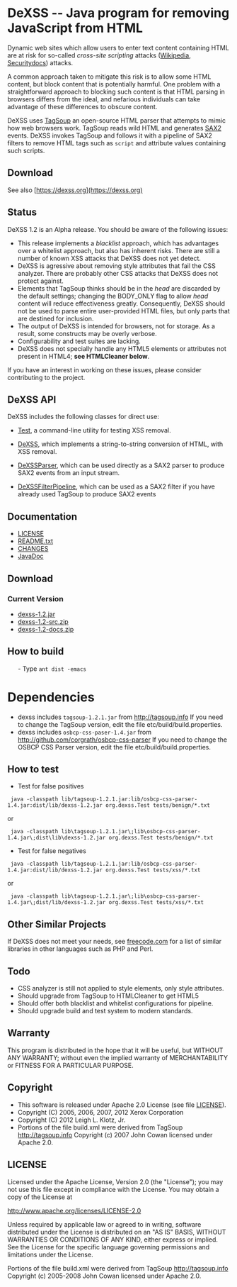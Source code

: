 # DeXSS -- Java program for removing JavaScript from HTML

Dynamic web sites which allow users to enter text content
containing HTML are at risk for so-called *cross-site scripting* attacks
([Wikipedia](http://en.wikipedia.org/wiki/Cross_Site_Scripting),
[Securitydocs](http://www.securitydocs.com/library/3472)) attacks.

A common approach taken to mitigate this risk is to allow
some HTML content, but block content that is potentially
harmful. One problem with a straightforward approach to blocking such
content is that HTML parsing in browsers differs from the ideal,
and nefarious individuals can take advantage of these differences
to obscure content.

DeXSS uses [TagSoup](http://tagsoup.info) an
open-source HTML parser that attempts to mimic how web browsers
work. TagSoup reads wild HTML and generates [SAX2](http://www.saxproject.org) events. DeXSS invokes
TagSoup and follows it with a pipeline of SAX2 filters to remove HTML
tags such as <code>script</code> and attribute values containing such
scripts.

## Download
See also [https://dexss.org](https://dexss.org)

## Status
DeXSS 1.2 is an Alpha release.  You should be aware of the following issues:

- This release implements a <em>blacklist</em> approach, which has advantages over a whitelist approach, but also has inherent risks.  There are still a number of known XSS attacks that DeXSS does not yet detect.
- DeXSS is agressive about removing style attributes that fail the CSS analyzer.  There are probably other CSS attacks that DeXSS does not protect against.
- Elements that TagSoup thinks should be in the <em>head</em> are discarded by the default settings; changing the BODY_ONLY flag to allow <em>head</em> content will reduce effectiveness greatly.  Consequently, DeXSS should not be used to parse entire user-provided HTML files, but only parts that are destined for inclusion.
- The output of DeXSS is intended for browsers, not for storage.  As a result, some constructs may be overly verbose.
- Configurability and test suites are lacking.
- DeXSS does not specially handle any HTML5 elements or attributes not present in HTML4; **see HTMLCleaner below**.

If you have an interest in working on these issues, please consider contributing to the project.

## DeXSS API
DeXSS includes the following classes for direct use:


- <a href="docs/api/org/dexss/Test.html">Test</a>, a command-line utility for testing XSS
removal.

- <a href="docs/api/org/dexss/DeXSS.html">DeXSS</a>, which implements a string-to-string
conversion of HTML, with XSS removal.

- <a href="docs/api/org/dexss/DeXSSParser.html">DeXSSParser</a>, which can be used directly as a SAX2 parser to
produce SAX2 events from an input stream.

- <a href="docs/api/org/dexss/DeXSSFilterPipeline.html">DeXSSFilterPipeline</a>, which can be used as a SAX2 filter if you have already used TagSoup to produce SAX2 events

	
## Documentation

- <a href="LICENSE-2.0">LICENSE</a>
- <a href="README.txt">README.txt</a>
- <a href="CHANGES">CHANGES</a>
- <a href="docs/api">JavaDoc</a>


## Download
<h3>Current Version</h3>

- <a href=".jar">dexss-1.2.jar</a>
- <a href="dexss-1.2-src.zip">dexss-1.2-src.zip</a>
- <a href="dexss-1.2-docs.zip">dexss-1.2-docs.zip</a>


## How to build
<ol>
- Type <code>ant dist -emacs</code>
</ol>

# Dependencies

- dexss includes <code>tagsoup-1.2.1.jar</code> from <a href="http://tagsoup.info">http://tagsoup.info</a>  If you need to change the TagSoup version, edit the file etc/build/build.properties.
- dexss includes <code>osbcp-css-paser-1.4.jar</code> from <a href="http://github.com/corgrath/osbcp-css-parser">http://github.com/corgrath/osbcp-css-parser</a>  If you need to change the OSBCP CSS Parser version, edit the file etc/build/build.properties.



## How to test
- Test for false positives
````
 java -classpath lib/tagsoup-1.2.1.jar:lib/osbcp-css-parser-1.4.jar:dist/lib/dexss-1.2.jar org.dexss.Test tests/benign/*.txt 
````
or
````
 java -classpath lib\tagsoup-1.2.1.jar\;lib\osbcp-css-parser-1.4.jar\;dist\lib\dexss-1.2.jar org.dexss.Test tests/benign/*.txt 
````


- Test for false negatives
````
 java -classpath lib/tagsoup-1.2.1.jar:lib/osbcp-css-parser-1.4.jar:dist/lib/dexss-1.2.jar org.dexss.Test tests/xss/*.txt 
````
or
````
 java -classpath lib\tagsoup-1.2.1.jar\;lib\osbcp-css-parser-1.4.jar\;dist/lib/dexss-1.2.jar org.dexss.Test tests/xss/*.txt 
````

</ol>


## Other Similar Projects
If DeXSS does not meet your needs, see <a
href="http://freecode.com/search/?q=xss&amp;section=projects">freecode.com</a>
for a list of similar libraries in other languages such as PHP and
Perl.

## Todo
- CSS analyzer is still not applied to style elements, only style attributes.
- Should upgrade from TagSoup to HTMLCleaner to get HTML5
- Should offer both blacklist and whitelist configurations for pipeline.
- Should upgrade build and test system to modern standards.


## Warranty
This program is distributed in the hope that it will be useful,
but WITHOUT ANY WARRANTY; without even the implied warranty of
MERCHANTABILITY or FITNESS FOR A PARTICULAR PURPOSE.

## Copyright
- This software is released under Apache 2.0 License (see file <a href="LICENSE">LICENSE</a>).
- Copyright (C) 2005, 2006, 2007, 2012 Xerox Corporation
- Copyright (C) 2012 Leigh L. Klotz, Jr.
- Portions of the file build.xml were derived from TagSoup http://tagsoup.info Copyright (c) 2007 John Cowan licensed under Apache 2.0.

## LICENSE

Licensed under the Apache License, Version 2.0 (the "License");
you may not use this file except in compliance with the License.
You may obtain a copy of the License at

http://www.apache.org/licenses/LICENSE-2.0

Unless required by applicable law or agreed to in writing, software
distributed under the License is distributed on an "AS IS" BASIS,
WITHOUT WARRANTIES OR CONDITIONS OF ANY KIND, either express or implied.
See the License for the specific language governing permissions and
limitations under the License.

Portions of the file build.xml were derived from TagSoup http://tagsoup.info Copyright (c) 2005-2008 John Cowan licensed under Apache 2.0.

